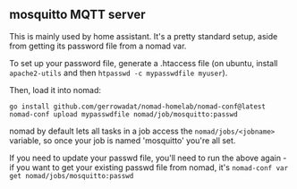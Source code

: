 mosquitto MQTT server
---------------------

This is mainly used by home assistant. It's a pretty standard setup, aside from getting its password file from a nomad var.

To set up your password file, generate a .htaccess file (on ubuntu, install `apache2-utils` and then `htpasswd -c mypasswdfile myuser`).

Then, load it into nomad:

```
go install github.com/gerrowadat/nomad-homelab/nomad-conf@latest
nomad-conf upload mypasswdfile nomad/job/mosquitto:passwd
```

nomad by default lets all tasks in a job access the `nomad/jobs/<jobname>` variable, so once your job is named 'mosquitto' you're all set.

If you need to update your passwd file, you'll need to run the above again - if you want to get your existing passwd file from nomad, it's `nomad-conf var get nomad/jobs/mosquitto:passwd` 
